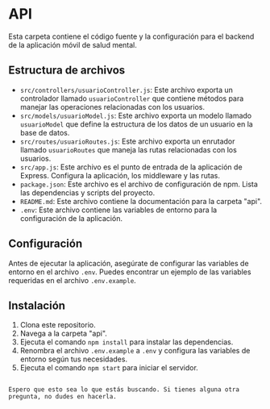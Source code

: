 # API

Esta carpeta contiene el código fuente y la configuración para el backend de la aplicación móvil de salud mental.

## Estructura de archivos

- `src/controllers/usuarioController.js`: Este archivo exporta un controlador llamado `usuarioController` que contiene métodos para manejar las operaciones relacionadas con los usuarios.
- `src/models/usuarioModel.js`: Este archivo exporta un modelo llamado `usuarioModel` que define la estructura de los datos de un usuario en la base de datos.
- `src/routes/usuarioRoutes.js`: Este archivo exporta un enrutador llamado `usuarioRoutes` que maneja las rutas relacionadas con los usuarios.
- `src/app.js`: Este archivo es el punto de entrada de la aplicación de Express. Configura la aplicación, los middleware y las rutas.
- `package.json`: Este archivo es el archivo de configuración de npm. Lista las dependencias y scripts del proyecto.
- `README.md`: Este archivo contiene la documentación para la carpeta "api".
- `.env`: Este archivo contiene las variables de entorno para la configuración de la aplicación.

## Configuración

Antes de ejecutar la aplicación, asegúrate de configurar las variables de entorno en el archivo `.env`. Puedes encontrar un ejemplo de las variables requeridas en el archivo `.env.example`.

## Instalación

1. Clona este repositorio.
2. Navega a la carpeta "api".
3. Ejecuta el comando `npm install` para instalar las dependencias.
4. Renombra el archivo `.env.example` a `.env` y configura las variables de entorno según tus necesidades.
5. Ejecuta el comando `npm start` para iniciar el servidor.

```

Espero que esto sea lo que estás buscando. Si tienes alguna otra pregunta, no dudes en hacerla.